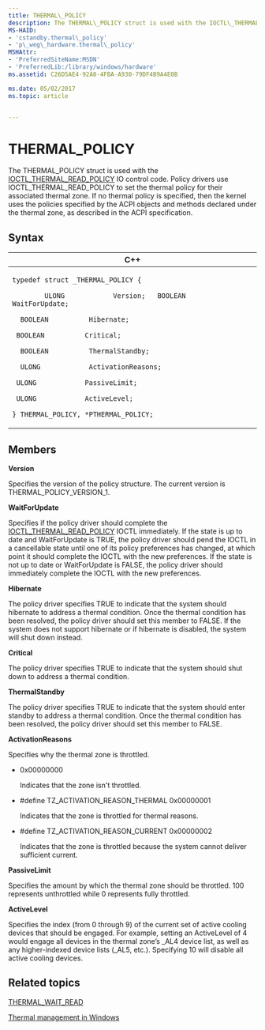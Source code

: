 ```yaml
---
title: THERMAL\_POLICY
description: The THERMAL\_POLICY struct is used with the IOCTL\_THERMAL\_READ\_POLICY IO control code.
MS-HAID:
- 'cstandby.thermal\_policy'
- 'p\_weg\_hardware.thermal\_policy'
MSHAttr:
- 'PreferredSiteName:MSDN'
- 'PreferredLib:/library/windows/hardware'
ms.assetid: C26D5AE4-92A8-4FBA-A930-79DF4B9A4E0B

ms.date: 05/02/2017
ms.topic: article


---
```


# THERMAL\_POLICY


The THERMAL\_POLICY struct is used with the [IOCTL\_THERMAL\_READ\_POLICY](ioctl-thermal-read-policy.md) IO control code. Policy drivers use IOCTL\_THERMAL\_READ\_POLICY to set the thermal policy for their associated thermal zone. If no thermal policy is specified, then the kernel uses the policies specified by the ACPI objects and methods declared under the thermal zone, as described in the ACPI specification.

## Syntax


<table>
<colgroup>
<col width="100%" />
</colgroup>
<thead>
<tr class="header">
<th>C++</th>
</tr>
</thead>
<tbody>
<tr class="odd">
<td><p><code>typedef struct _THERMAL_POLICY {</code></p>
<p><code>        ULONG            Version;   BOOLEAN          WaitForUpdate;</code></p>
<p><code>  BOOLEAN          Hibernate;</code></p>
<p><code> BOOLEAN          Critical;</code></p>
<p><code>  BOOLEAN          ThermalStandby;</code></p>
<p><code>  ULONG            ActivationReasons;</code></p>
<p><code> ULONG            PassiveLimit;</code></p>
<p><code> ULONG            ActiveLevel;</code></p>
<p><code>} THERMAL_POLICY, *PTHERMAL_POLICY;</code></p></td>
</tr>
</tbody>
</table>

 

## Members


**Version**

Specifies the version of the policy structure. The current version is THERMAL\_POLICY\_VERSION\_1.

**WaitForUpdate**

Specifies if the policy driver should complete the [IOCTL\_THERMAL\_READ\_POLICY](ioctl-thermal-read-policy.md) IOCTL immediately. If the state is up to date and WaitForUpdate is TRUE, the policy driver should pend the IOCTL in a cancellable state until one of its policy preferences has changed, at which point it should complete the IOCTL with the new preferences. If the state is not up to date or WaitForUpdate is FALSE, the policy driver should immediately complete the IOCTL with the new preferences.

**Hibernate**

The policy driver specifies TRUE to indicate that the system should hibernate to address a thermal condition. Once the thermal condition has been resolved, the policy driver should set this member to FALSE. If the system does not support hibernate or if hibernate is disabled, the system will shut down instead.

**Critical**

The policy driver specifies TRUE to indicate that the system should shut down to address a thermal condition.

**ThermalStandby**

The policy driver specifies TRUE to indicate that the system should enter standby to address a thermal condition. Once the thermal condition has been resolved, the policy driver should set this member to FALSE.

**ActivationReasons**

Specifies why the thermal zone is throttled.

-   0x00000000

    Indicates that the zone isn't throttled.

-   \#define TZ\_ACTIVATION\_REASON\_THERMAL 0x00000001

    Indicates that the zone is throttled for thermal reasons.

-   \#define TZ\_ACTIVATION\_REASON\_CURRENT 0x00000002

    Indicates that the zone is throttled because the system cannot deliver sufficient current.

**PassiveLimit**

Specifies the amount by which the thermal zone should be throttled. 100 represents unthrottled while 0 represents fully throttled.

**ActiveLevel**

Specifies the index (from 0 through 9) of the current set of active cooling devices that should be engaged. For example, setting an ActiveLevel of 4 would engage all devices in the thermal zone’s \_AL4 device list, as well as any higher-indexed device lists (\_AL5, etc.). Specifying 10 will disable all active cooling devices.

## Related topics


[THERMAL\_WAIT\_READ](thermal-wait-read.md)

[Thermal management in Windows](thermal-management-in-windows.md)

 

 







